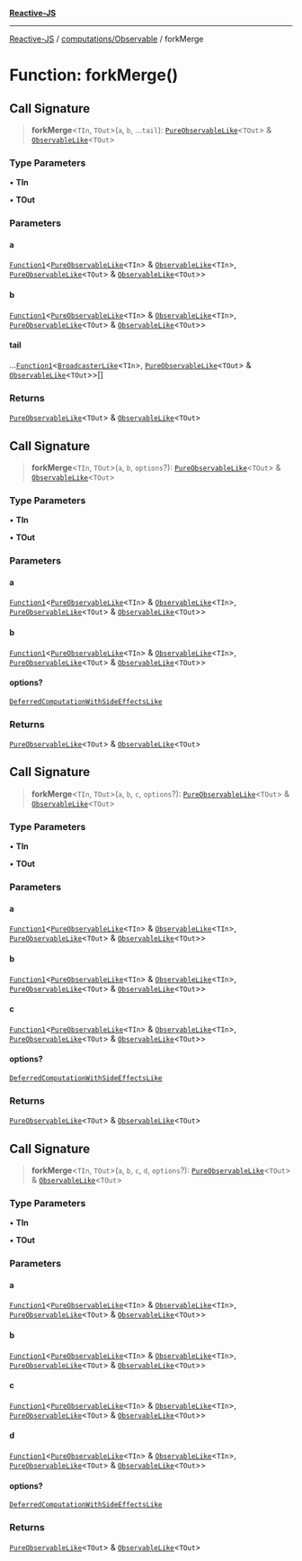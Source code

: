 [**Reactive-JS**](../../../README.md)

***

[Reactive-JS](../../../README.md) / [computations/Observable](../README.md) / forkMerge

# Function: forkMerge()

## Call Signature

> **forkMerge**\<`TIn`, `TOut`\>(`a`, `b`, ...`tail`): [`PureObservableLike`](../../interfaces/PureObservableLike.md)\<`TOut`\> & [`ObservableLike`](../../interfaces/ObservableLike.md)\<`TOut`\>

### Type Parameters

• **TIn**

• **TOut**

### Parameters

#### a

[`Function1`](../../../functions/type-aliases/Function1.md)\<[`PureObservableLike`](../../interfaces/PureObservableLike.md)\<`TIn`\> & [`ObservableLike`](../../interfaces/ObservableLike.md)\<`TIn`\>, [`PureObservableLike`](../../interfaces/PureObservableLike.md)\<`TOut`\> & [`ObservableLike`](../../interfaces/ObservableLike.md)\<`TOut`\>\>

#### b

[`Function1`](../../../functions/type-aliases/Function1.md)\<[`PureObservableLike`](../../interfaces/PureObservableLike.md)\<`TIn`\> & [`ObservableLike`](../../interfaces/ObservableLike.md)\<`TIn`\>, [`PureObservableLike`](../../interfaces/PureObservableLike.md)\<`TOut`\> & [`ObservableLike`](../../interfaces/ObservableLike.md)\<`TOut`\>\>

#### tail

...[`Function1`](../../../functions/type-aliases/Function1.md)\<[`BroadcasterLike`](../../interfaces/BroadcasterLike.md)\<`TIn`\>, [`PureObservableLike`](../../interfaces/PureObservableLike.md)\<`TOut`\> & [`ObservableLike`](../../interfaces/ObservableLike.md)\<`TOut`\>\>[]

### Returns

[`PureObservableLike`](../../interfaces/PureObservableLike.md)\<`TOut`\> & [`ObservableLike`](../../interfaces/ObservableLike.md)\<`TOut`\>

## Call Signature

> **forkMerge**\<`TIn`, `TOut`\>(`a`, `b`, `options`?): [`PureObservableLike`](../../interfaces/PureObservableLike.md)\<`TOut`\> & [`ObservableLike`](../../interfaces/ObservableLike.md)\<`TOut`\>

### Type Parameters

• **TIn**

• **TOut**

### Parameters

#### a

[`Function1`](../../../functions/type-aliases/Function1.md)\<[`PureObservableLike`](../../interfaces/PureObservableLike.md)\<`TIn`\> & [`ObservableLike`](../../interfaces/ObservableLike.md)\<`TIn`\>, [`PureObservableLike`](../../interfaces/PureObservableLike.md)\<`TOut`\> & [`ObservableLike`](../../interfaces/ObservableLike.md)\<`TOut`\>\>

#### b

[`Function1`](../../../functions/type-aliases/Function1.md)\<[`PureObservableLike`](../../interfaces/PureObservableLike.md)\<`TIn`\> & [`ObservableLike`](../../interfaces/ObservableLike.md)\<`TIn`\>, [`PureObservableLike`](../../interfaces/PureObservableLike.md)\<`TOut`\> & [`ObservableLike`](../../interfaces/ObservableLike.md)\<`TOut`\>\>

#### options?

[`DeferredComputationWithSideEffectsLike`](../../interfaces/DeferredComputationWithSideEffectsLike.md)

### Returns

[`PureObservableLike`](../../interfaces/PureObservableLike.md)\<`TOut`\> & [`ObservableLike`](../../interfaces/ObservableLike.md)\<`TOut`\>

## Call Signature

> **forkMerge**\<`TIn`, `TOut`\>(`a`, `b`, `c`, `options`?): [`PureObservableLike`](../../interfaces/PureObservableLike.md)\<`TOut`\> & [`ObservableLike`](../../interfaces/ObservableLike.md)\<`TOut`\>

### Type Parameters

• **TIn**

• **TOut**

### Parameters

#### a

[`Function1`](../../../functions/type-aliases/Function1.md)\<[`PureObservableLike`](../../interfaces/PureObservableLike.md)\<`TIn`\> & [`ObservableLike`](../../interfaces/ObservableLike.md)\<`TIn`\>, [`PureObservableLike`](../../interfaces/PureObservableLike.md)\<`TOut`\> & [`ObservableLike`](../../interfaces/ObservableLike.md)\<`TOut`\>\>

#### b

[`Function1`](../../../functions/type-aliases/Function1.md)\<[`PureObservableLike`](../../interfaces/PureObservableLike.md)\<`TIn`\> & [`ObservableLike`](../../interfaces/ObservableLike.md)\<`TIn`\>, [`PureObservableLike`](../../interfaces/PureObservableLike.md)\<`TOut`\> & [`ObservableLike`](../../interfaces/ObservableLike.md)\<`TOut`\>\>

#### c

[`Function1`](../../../functions/type-aliases/Function1.md)\<[`PureObservableLike`](../../interfaces/PureObservableLike.md)\<`TIn`\> & [`ObservableLike`](../../interfaces/ObservableLike.md)\<`TIn`\>, [`PureObservableLike`](../../interfaces/PureObservableLike.md)\<`TOut`\> & [`ObservableLike`](../../interfaces/ObservableLike.md)\<`TOut`\>\>

#### options?

[`DeferredComputationWithSideEffectsLike`](../../interfaces/DeferredComputationWithSideEffectsLike.md)

### Returns

[`PureObservableLike`](../../interfaces/PureObservableLike.md)\<`TOut`\> & [`ObservableLike`](../../interfaces/ObservableLike.md)\<`TOut`\>

## Call Signature

> **forkMerge**\<`TIn`, `TOut`\>(`a`, `b`, `c`, `d`, `options`?): [`PureObservableLike`](../../interfaces/PureObservableLike.md)\<`TOut`\> & [`ObservableLike`](../../interfaces/ObservableLike.md)\<`TOut`\>

### Type Parameters

• **TIn**

• **TOut**

### Parameters

#### a

[`Function1`](../../../functions/type-aliases/Function1.md)\<[`PureObservableLike`](../../interfaces/PureObservableLike.md)\<`TIn`\> & [`ObservableLike`](../../interfaces/ObservableLike.md)\<`TIn`\>, [`PureObservableLike`](../../interfaces/PureObservableLike.md)\<`TOut`\> & [`ObservableLike`](../../interfaces/ObservableLike.md)\<`TOut`\>\>

#### b

[`Function1`](../../../functions/type-aliases/Function1.md)\<[`PureObservableLike`](../../interfaces/PureObservableLike.md)\<`TIn`\> & [`ObservableLike`](../../interfaces/ObservableLike.md)\<`TIn`\>, [`PureObservableLike`](../../interfaces/PureObservableLike.md)\<`TOut`\> & [`ObservableLike`](../../interfaces/ObservableLike.md)\<`TOut`\>\>

#### c

[`Function1`](../../../functions/type-aliases/Function1.md)\<[`PureObservableLike`](../../interfaces/PureObservableLike.md)\<`TIn`\> & [`ObservableLike`](../../interfaces/ObservableLike.md)\<`TIn`\>, [`PureObservableLike`](../../interfaces/PureObservableLike.md)\<`TOut`\> & [`ObservableLike`](../../interfaces/ObservableLike.md)\<`TOut`\>\>

#### d

[`Function1`](../../../functions/type-aliases/Function1.md)\<[`PureObservableLike`](../../interfaces/PureObservableLike.md)\<`TIn`\> & [`ObservableLike`](../../interfaces/ObservableLike.md)\<`TIn`\>, [`PureObservableLike`](../../interfaces/PureObservableLike.md)\<`TOut`\> & [`ObservableLike`](../../interfaces/ObservableLike.md)\<`TOut`\>\>

#### options?

[`DeferredComputationWithSideEffectsLike`](../../interfaces/DeferredComputationWithSideEffectsLike.md)

### Returns

[`PureObservableLike`](../../interfaces/PureObservableLike.md)\<`TOut`\> & [`ObservableLike`](../../interfaces/ObservableLike.md)\<`TOut`\>
